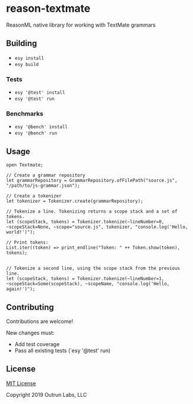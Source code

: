 # reason-textmate
ReasonML native library for working with TextMate grammars

## Building

- `esy install`
- `esy build`

### Tests

- `esy '@test' install`
- `esy '@test' run`

### Benchmarks

- `esy '@bench' install`
- `esy '@bench' run`

## Usage

```
open Textmate;

// Create a grammar repository
let grammarRepository = GrammarRepository.ofFilePath("source.js", "/path/to/js-grammar.json");

// Create a tokenizer
let tokenizer = Tokenizer.create(grammarRepository);

// Tokenize a line. Tokenizing returns a scope stack and a set of tokens.
let (scopeStack, tokens) = Tokenizer.tokenize(~lineNumber=0, ~scopeStack=None, ~scope="source.js", tokenizer, "console.log('Hello, world!')");

// Print tokens:
List.iter((token) => print_endline("Token: " ++ Token.show(token), tokens);


// Tokenize a second line, using the scope stack from the previous line.
let (scopeStack, tokens) = Tokenizer.tokenize(~lineNumber=1, ~scopeStack=Some(scopeStack), ~scopeName, "console.log('Hello, again!')");
```

## Contributing

Contributions are welcome!

New changes must:
- Add test coverage
- Pass all existing tests (`esy '@test' run)

## License

[MIT License](./LICENSE)

Copyright 2019 Outrun Labs, LLC
